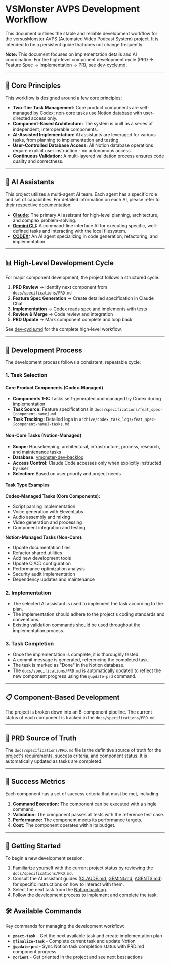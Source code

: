 # VSMonster AVPS Development Workflow

This document outlines the stable and reliable development workflow for the versusMonster AVPS (Automated Video Podcast System) project. It is intended to be a persistent guide that does not change frequently.

**Note:** This document focuses on implementation details and AI coordination. For the high-level component development cycle (PRD → Feature Spec → Implementation → PR), see [dev-cycle.md](../docs/specifications/dev-cycle.md).

---

## 🎯 Core Principles

This workflow is designed around a few core principles:

*   **Two-Tier Task Management:** Core product components are self-managed by Codex; non-core tasks use Notion database with user-directed access only.
*   **Component-Based Architecture:** The system is built as a series of independent, interoperable components.
*   **AI-Assisted Implementation:** AI assistants are leveraged for various tasks, from planning to implementation and testing.
*   **User-Controlled Database Access:** All Notion database operations require explicit user instruction - no autonomous access.
*   **Continuous Validation:** A multi-layered validation process ensures code quality and correctness.

---

## 🤖 AI Assistants

This project utilizes a multi-agent AI team. Each agent has a specific role and set of capabilities. For detailed information on each AI, please refer to their respective documentation:

*   **[Claude](CLAUDE.md):** The primary AI assistant for high-level planning, architecture, and complex problem-solving.
*   **[Gemini CLI](GEMINI.md):** A command-line interface AI for executing specific, well-defined tasks and interacting with the local filesystem.
*   **[CODEX](AGENTS.md):** An AI agent specializing in code generation, refactoring, and implementation.

---

## 📊 High-Level Development Cycle

For major component development, the project follows a structured cycle:

1. **PRD Review** → Identify next component from `docs/specifications/PRD.md`
2. **Feature Spec Generation** → Create detailed specification in Claude Chat
3. **Implementation** → Codex reads spec and implements with tests
4. **Review & Merge** → Code review and integration
5. **PRD Update** → Mark component complete and loop back

See [dev-cycle.md](../docs/specifications/dev-cycle.md) for the complete high-level workflow.

---

## 🔄 Development Process

The development process follows a consistent, repeatable cycle:

### 1. Task Selection

#### Core Product Components (Codex-Managed)
*   **Components 1-8:** Tasks self-generated and managed by Codex during implementation
*   **Task Source:** Feature specifications in `docs/specifications/feat_spec-[component-name].md`
*   **Task Tracking:** Detailed logs in `archive/codex_task_logs/feat_spec-[component-name]-tasks.md`

#### Non-Core Tasks (Notion-Managed)
*   **Scope:** Housekeeping, architectural, infrastructure, process, research, and maintenance tasks
*   **Database:** [vmonster-dev-backlog](https://www.notion.so/22f859c6e596800786c6c1df9f865855)
*   **Access Control:** Claude Code accesses only when explicitly instructed by user
*   **Selection:** Based on user priority and project needs

#### Task Type Examples

**Codex-Managed Tasks (Core Components):**
- Script parsing implementation
- Voice generation with ElevenLabs
- Audio assembly and mixing
- Video generation and processing
- Component integration and testing

**Notion-Managed Tasks (Non-Core):**
- Update documentation files
- Refactor shared utilities
- Add new development tools
- Update CI/CD configuration
- Performance optimization analysis
- Security audit implementation
- Dependency updates and maintenance

### 2. Implementation

*   The selected AI assistant is used to implement the task according to the plan.
*   The implementation should adhere to the project's coding standards and conventions.
*   Existing validation commands should be used throughout the implementation process.

### 3. Task Completion

*   Once the implementation is complete, it is thoroughly tested.
*   A commit message is generated, referencing the completed task.
*   The task is marked as "Done" in the Notion database.
*   The `docs/specifications/PRD.md` is automatically updated to reflect the new component progress using the `@update-prd` command.

---

## 📋 Component-Based Development

The project is broken down into an 8-component pipeline. The current status of each component is tracked in the `docs/specifications/PRD.md`.

---

## 📝 PRD Source of Truth

The `docs/specifications/PRD.md` file is the definitive source of truth for the project's requirements, success criteria, and component status. It is automatically updated as tasks are completed.

---

## 🎯 Success Metrics

Each component has a set of success criteria that must be met, including:

1.  **Command Execution:** The component can be executed with a single command.
2.  **Validation:** The component passes all tests with the reference test case.
3.  **Performance:** The component meets its performance targets.
4.  **Cost:** The component operates within its budget.

---

## 🚀 Getting Started

To begin a new development session:

1.  Familiarize yourself with the current project status by reviewing the `docs/specifications/PRD.md`.
2.  Consult the AI assistant guides ([CLAUDE.md](CLAUDE.md), [GEMINI.md](GEMINI.md), [AGENTS.md](AGENTS.md)) for specific instructions on how to interact with them.
3.  Select the next task from the [Notion backlog](https://www.notion.so/22f859c6e596800786c6c1df9f865855).
4.  Follow the development process to implement and complete the task.

## 🛠️ Available Commands

Key commands for managing the development workflow:

*   **`@next-task`** - Get the next available task and create implementation plan
*   **`@finalize-task`** - Complete current task and update Notion
*   **`@update-prd`** - Sync Notion task completion status with PRD.md component progress
*   **`@orient`** - Get oriented in the project and see next best actions